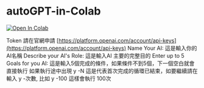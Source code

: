 # autoGPT-in-Colab

[![Open In Colab](https://colab.research.google.com/assets/colab-badge.svg)](https://colab.research.google.com/github/GordonLai/autoGPT-in-Colab/blob/main/autoGPT.ipynb)

Token 請在官網申請 [https://platform.openai.com/account/api-keys](https://platform.openai.com/account/api-keys)
Name Your AI: 這是輸入你的AI名稱
Describe your AI's Role: 這是輸入AI 主要的完整目的
Enter up to 5 Goals for you AI: 這是輸入5個完成的條件，如果條件不到5個，下一個空白就會直接執行
如果執行途中出現 y -N 這是代表首次完成的循環已結束，如要繼續請在輸入 y -次數, 比如 y -100 這樣會執行 100次
